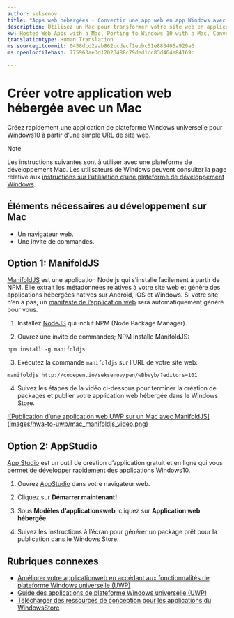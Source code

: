 ```yaml
---
author: seksenov
title: "Apps web hébergées - Convertir une app web en app Windows avec un Mac"
description: Utilisez un Mac pour transformer votre site web en application de plateforme Windows universelle (UWP) pour Windows10.
kw: Hosted Web Apps with a Mac, Porting to Windows 10 with a Mac, Convert website to Windows with Mac, Packaging web application with ManfoldJS for Windows Store, Add website to Windows Store with App Studio
translationtype: Human Translation
ms.sourcegitcommit: 0458dcd2aab862ccdecf1ebbc51e883405a929a6
ms.openlocfilehash: 775963ae3d12023488c79ded1cc83d464e84169c

---
```


# Créer votre application web hébergée avec un Mac

Créez rapidement une application de plateforme Windows universelle pour Windows10 à partir d’une simple URL de site web. 

> [!NOTE]
> Les instructions suivantes sont à utiliser avec une plateforme de développement Mac. Les utilisateurs de Windows peuvent consulter la page relative aux [instructions sur l’utilisation d’une plateforme de développement Windows](/hwa-create-windows.md).

## Éléments nécessaires au développement sur Mac

- Un navigateur web.
- Une invite de commandes.

## Option 1: ManifoldJS

[ManifoldJS](http://manifoldjs.com/) est une application Node.js qui s’installe facilement à partir de NPM. Elle extrait les métadonnées relatives à votre site web et génère des applications hébergées natives sur Android, iOS et Windows. Si votre site n’en a pas, un [manifeste de l’application web](https://www.w3.org/TR/appmanifest/) sera automatiquement généré pour vous.

1. Installez [NodeJS](https://nodejs.org/) qui inclut NPM (Node Package Manager). <br>

2. Ouvrez une invite de commandes; NPM installe ManifoldJS:
```
npm install -g manifoldjs
```

3. Exécutez la commande `manifoldjs` sur l’URL de votre site web:
```
manifoldjs http://codepen.io/seksenov/pen/wBbVyb/?editors=101
```

4. Suivez les étapes de la vidéo ci-dessous pour terminer la création de packages et publier votre application web hébergée dans le Windows Store.

[ ![Publication d’une application web UWP sur un Mac avec ManifoldJS] (images/hwa-to-uwp/mac_manifoldjs_video.png)](https://sec.ch9.ms/ch9/0a67/9b06e5c7-d7aa-478d-b30d-f99e145a0a67/ManifoldJS_high.mp4 "Publication d’une application web UWP sur un Mac avec ManifoldJS")

## Option 2: AppStudio

[App Studio](http://appstudio.windows.com/) est un outil de création d’application gratuit et en ligne qui vous permet de développer rapidement des applications Windows10.

1. Ouvrez [AppStudio](http://appstudio.windows.com/) dans votre navigateur web.

2. Cliquez sur **Démarrer maintenant!**.

3. Sous **Modèles d’applicationsweb**, cliquez sur **Application web hébergée**.

4. Suivez les instructions à l’écran pour générer un package prêt pour la publication dans le Windows Store.

## Rubriques connexes

- [Améliorer votre applicationweb en accédant aux fonctionnalités de plateforme Windows universelle (UWP)](/hwa-access-features.md)
- [Guide des applications de plateforme Windows universelle (UWP)](http://go.microsoft.com/fwlink/p/?LinkID=397871)
- [Télécharger des ressources de conception pour les applications du WindowsStore](https://msdn.microsoft.com/library/windows/apps/xaml/bg125377.aspx)



<!--HONumber=Jul16_HO1-->


